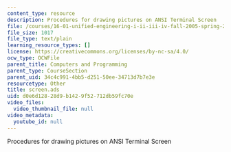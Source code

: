 ```yaml
---
content_type: resource
description: Procedures for drawing pictures on ANSI Terminal Screen
file: /courses/16-01-unified-engineering-i-ii-iii-iv-fall-2005-spring-2006/d0e6d12828d9b1429f52712db59fc70e_screen.ads
file_size: 1017
file_type: text/plain
learning_resource_types: []
license: https://creativecommons.org/licenses/by-nc-sa/4.0/
ocw_type: OCWFile
parent_title: Computers and Programming
parent_type: CourseSection
parent_uid: 34c4c991-4bb5-d251-50ee-34713d7b7e3e
resourcetype: Other
title: screen.ads
uid: d0e6d128-28d9-b142-9f52-712db59fc70e
video_files:
  video_thumbnail_file: null
video_metadata:
  youtube_id: null
---
```

Procedures for drawing pictures on ANSI Terminal Screen